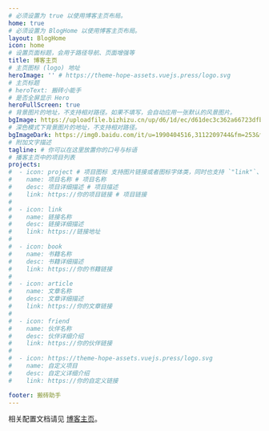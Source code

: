 ```yaml
---
# 必须设置为 true 以使用博客主页布局。
home: true 
# 必须设置为 BlogHome 以使用博客主页布局。
layout: BlogHome 
icon: home
# 设置页面标题，会用于路径导航、页面增强等
title: 博客主页
# 主页图标 (logo) 地址
heroImage: '' # https://theme-hope-assets.vuejs.press/logo.svg
# 主页标题
# heroText: 搬砖小能手
# 是否全屏显示 Hero
heroFullScreen: true
# 背景图片的地址，不支持相对路径。如果不填写，会自动应用一张默认的风景图片。
bgImage: https://uploadfile.bizhizu.cn/up/d6/1d/ec/d61dec3c362a66723dfb397dbd1f4dfc.jpg.source.jpg
# 深色模式下背景图片的地址，不支持相对路径。
bgImageDark: https://img0.baidu.com/it/u=1990404516,3112209744&fm=253&fmt=auto&app=138&f=JPEG?w=889&h=500
# 附加文字描述
tagline: # 你可以在这里放置你的口号与标语
# 播客主页中的项目列表
projects:
#  - icon: project # 项目图标 支持图片链接或者图标字体类，同时也支持 `"link"`、`"project"`、`"book"`、`"article"`、`"friend"`
#    name: 项目名称 # 项目名称
#    desc: 项目详细描述 # 项目描述
#    link: https://你的项目链接 # 项目链接
#
#  - icon: link
#    name: 链接名称
#    desc: 链接详细描述
#    link: https://链接地址
#
#  - icon: book
#    name: 书籍名称
#    desc: 书籍详细描述
#    link: https://你的书籍链接
#
#  - icon: article
#    name: 文章名称
#    desc: 文章详细描述
#    link: https://你的文章链接
#
#  - icon: friend
#    name: 伙伴名称
#    desc: 伙伴详细介绍
#    link: https://你的伙伴链接
#
#  - icon: https://theme-hope-assets.vuejs.press/logo.svg
#    name: 自定义项目
#    desc: 自定义详细介绍
#    link: https://你的自定义链接

footer: 搬砖助手
---
```


[//]: # (这是一个博客主页的案例。)

[//]: # ()
[//]: # (要使用此布局，你应该在页面前端设置 `layout: BlogHome` 和 `home: true`。)

相关配置文档请见 [博客主页](https://theme-hope.vuejs.press/zh/guide/blog/home.html)。
